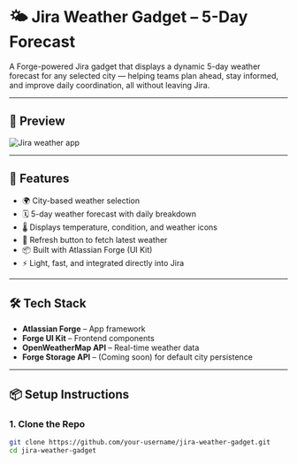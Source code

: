 # 🌤️ Jira Weather Gadget – 5-Day Forecast

A Forge-powered Jira gadget that displays a dynamic 5-day weather forecast for any selected city — helping teams plan ahead, stay informed, and improve daily coordination, all without leaving Jira.

---

## 📸 Preview

![Jira weather app](https://github.com/user-attachments/assets/15104f08-f73f-4e5d-a9b6-c9debfd1247c)


---

## 🚀 Features

- 🌍 City-based weather selection
- 🗓️ 5-day weather forecast with daily breakdown
- 🌡️ Displays temperature, condition, and weather icons
- 🔄 Refresh button to fetch latest weather
- 📦 Built with Atlassian Forge (UI Kit)
- ⚡ Light, fast, and integrated directly into Jira

---

## 🛠️ Tech Stack

- **Atlassian Forge** – App framework  
- **Forge UI Kit** – Frontend components  
- **OpenWeatherMap API** – Real-time weather data  
- **Forge Storage API** – (Coming soon) for default city persistence

---

## 📦 Setup Instructions

### 1. Clone the Repo

```bash
git clone https://github.com/your-username/jira-weather-gadget.git
cd jira-weather-gadget
